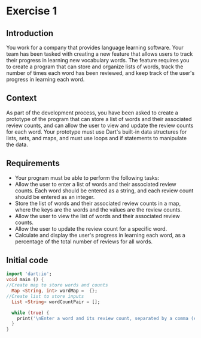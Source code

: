 # Exercise 1

## Introduction

You work for a company that provides language learning software. Your team has been tasked with creating a new feature that allows users to track their progress in learning new vocabulary words. The feature requires you to create a program that can store and organize lists of words, track the number of times each word has been reviewed, and keep track of the user's progress in learning each word.

## Context

As part of the development process, you have been asked to create a prototype of the program that can store a list of words and their associated review counts, and can allow the user to view and update the review counts for each word. Your prototype must use Dart's built-in data structures for lists, sets, and maps, and must use loops and if statements to manipulate the data.

## Requirements

- Your program must be able to perform the following tasks:
- Allow the user to enter a list of words and their associated review counts. Each word should be entered as a string, and each review count should be entered as an integer.
- Store the list of words and their associated review counts in a map, where the keys are the words and the values are the review counts.
- Allow the user to view the list of words and their associated review counts.
- Allow the user to update the review count for a specific word.
- Calculate and display the user's progress in learning each word, as a percentage of the total number of reviews for all words.

## Initial code

```dart
import 'dart:io';
void main () {
//Create map to store words and counts
  Map <String, int> wordMap =  {};
//Create list to store inputs
  List <String> wordCountPair = [];

  while (true) {
    print('\nEnter a word and its review count, separated by a comma (e.g. "apple,3"). Enter "done" to finish.');
  }
}
```
